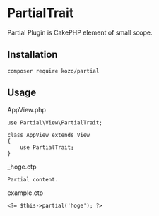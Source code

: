 # PartialTrait

Partial Plugin is CakePHP element of small scope.

## Installation

```
composer require kozo/partial
```

## Usage

AppView.php
```
use Partial\View\PartialTrait;

class AppView extends View
{
	use PartialTrait;
}
```

_hoge.ctp
```
Partial content.
```

example.ctp
```
<?= $this->partial('hoge'); ?>
```

